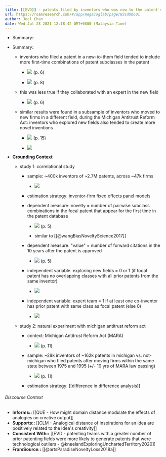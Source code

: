```yaml
---
title: [[EVD]] - patents filed by inventors who was new to the patent's field tended to be more novel; this was less true if they collaborated with an expert in the new field - [[@artsParadiseNoveltyLoss2018a]]
url: https://roamresearch.com/#/app/megacoglab/page/W3sdOb60i
author: Joel Chan
date: Wed Jul 28 2021 12:18:42 GMT+0800 (Malaysia Time)
---
```


- Summary::
- Summary::

    - inventors who filed a patent in a new-to-them field tended to include more first-time combinations of patent subclasses in the patent

        - ![](https://firebasestorage.googleapis.com/v0/b/firescript-577a2.appspot.com/o/imgs%2Fapp%2Fmegacoglab%2FdSIOEs8kxp.png?alt=media&token=daaf9315-b538-43cd-b44b-8c69ab3a7cbb) (p. 6)

        - ![](https://firebasestorage.googleapis.com/v0/b/firescript-577a2.appspot.com/o/imgs%2Fapp%2Fmegacoglab%2Fa58lvnWcDz.png?alt=media&token=75f1b7c7-b213-4896-8b83-38a50fdaef65) (p. 8)

    - this was less true if they collaborated with an expert in the new field

        - ![](https://firebasestorage.googleapis.com/v0/b/firescript-577a2.appspot.com/o/imgs%2Fapp%2Fmegacoglab%2FxZM8epy6Ac.png?alt=media&token=698ddae0-7998-435e-8649-e5cfa47c5a8a) (p. 6)

    - similar results were found in a subsample of inventors who moved to new firms in a different field, during the Michigan Antitrust Reform Act: inventors who explored new fields also tended to create more novel inventions

        - ![](https://firebasestorage.googleapis.com/v0/b/firescript-577a2.appspot.com/o/imgs%2Fapp%2Fmegacoglab%2FguLcnJ_Y90.png?alt=media&token=caee697a-dd57-4d1f-9612-042aaf068eef) (p. 15)

        - ![](https://firebasestorage.googleapis.com/v0/b/firescript-577a2.appspot.com/o/imgs%2Fapp%2Fmegacoglab%2Fp_cAxAs8dz.png?alt=media&token=cea8d174-f1c5-4e8f-9220-8eb92d8ba912)
- **Grounding Context**

    - study 1: correlational study

        - sample: ~400k inventors of ~2.7M patents, across ~47k firms

            - ![](https://firebasestorage.googleapis.com/v0/b/firescript-577a2.appspot.com/o/imgs%2Fapp%2Fmegacoglab%2FdyjoiND2vv.png?alt=media&token=7615e687-e83d-407d-8a19-494d2b216557)

        - estimation strategy: inventor-firm fixed effects panel models

        - dependent measure: novelty = number of pairwise subclass combinations in the focal patent that appear for the first time in the patent database

            - ![](https://firebasestorage.googleapis.com/v0/b/firescript-577a2.appspot.com/o/imgs%2Fapp%2Fmegacoglab%2F9pJaGcW9qX.png?alt=media&token=2444d022-6de2-4b97-8b62-423841d3967c) (p. 5)

            - similar to [[@wangBiasNoveltyScience2017]]

        - dependent measure: "value" = number of forward citations in the 10 years after the patent is approved

            - ![](https://firebasestorage.googleapis.com/v0/b/firescript-577a2.appspot.com/o/imgs%2Fapp%2Fmegacoglab%2FmB38E0LsgV.png?alt=media&token=eee81c34-f24d-4e6e-bb1a-d431242edcc3) (p. 5)

        - independent variable: exploring new fields = 0 or 1 (if focal patent has no overlapping classes with all prior patents from the same inventor)

            - ![](https://firebasestorage.googleapis.com/v0/b/firescript-577a2.appspot.com/o/imgs%2Fapp%2Fmegacoglab%2F1GILaZHVqd.png?alt=media&token=0a89b928-a7c3-436b-80db-d0d523ece9b4)

        - independent variable: expert team  = 1 if at least one co-inventor has prior patent with same class as focal patent (else 0)

            - ![](https://firebasestorage.googleapis.com/v0/b/firescript-577a2.appspot.com/o/imgs%2Fapp%2Fmegacoglab%2FfrkO7dQ822.png?alt=media&token=e7279055-8d18-40c1-9908-7f5fe17be67a)

    - study 2: natural experiment with michigan antitrust reform act

        - context: Michigan Antitrust Reform Act (MARA)

            - ![](https://firebasestorage.googleapis.com/v0/b/firescript-577a2.appspot.com/o/imgs%2Fapp%2Fmegacoglab%2FhHQz0nQ18U.png?alt=media&token=e6f1d15f-174c-407b-b01c-205cbf973cab) (p. 11)

        - sample: ~29k inventors of ~162k patents in michigan vs. not-michigan who filed patents after moving firms within the same state between 1975 and 1995 (+/- 10 yrs of MARA law passing)

            - ![](https://firebasestorage.googleapis.com/v0/b/firescript-577a2.appspot.com/o/imgs%2Fapp%2Fmegacoglab%2FGxeeSY0OtD.png?alt=media&token=4f97dd03-f445-4261-b26e-efc97e191660) (p. 11)

        - estimation strategy: [[difference in difference analysis]]

###### Discourse Context

- **Informs::** [[QUE - How might domain distance modulate the effects of analogies on creative output]]
- **Supports::** [[CLM - Analogical distance of inspirations for an idea are positively related to the idea's creativity]]
- **Consistent With::** [[EVD - patenting teams with a greater number of prior patenting fields were more likely to generate patents that were technological outliers - @kneelandExploringUnchartedTerritory2020]]
- **FromSource::** [[@artsParadiseNoveltyLoss2018a]]
